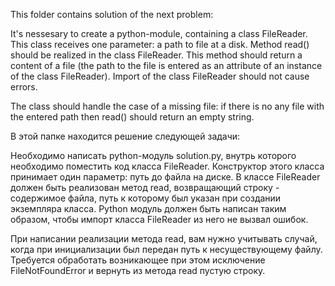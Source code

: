 This folder contains solution of the next problem:

It's nessesary to create a python-module, containing a class FileReader. This class receives one parameter: a path to file at a disk. Method read() should be realized in the class FileReader. This method should return a content of a file (the path to the file is entered as an attribute of an instance of the class FileReader). Import of the class FileReader should not cause errors.

The class should handle the case of a missing file: if there is no any file with the entered path then read() should return an empty string.


В этой папке находится решение следующей задачи:

Необходимо написать python-модуль solution.py, внутрь которого необходимо поместить код класса FileReader. Конструктор этого класса принимает один параметр: путь до файла на диске. В классе FileReader должен быть реализован метод read, возвращающий строку - содержимое файла, путь к которому был указан при создании экземпляра класса. Python модуль должен быть написан таким образом, чтобы импорт класса FileReader из него не вызвал ошибок.

При написании реализации метода read, вам нужно учитывать случай, когда при инициализации был передан путь к несуществующему файлу. Требуется обработать возникающее при этом исключение FileNotFoundError и вернуть из метода read пустую строку.